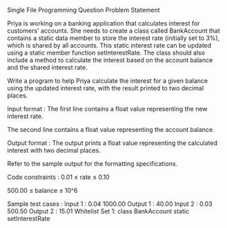 Single File Programming Question
Problem Statement



Priya is working on a banking application that calculates interest for customers' accounts. She needs to create a class called BankAccount that contains a static data member to store the interest rate (initially set to 3%), which is shared by all accounts. This static interest rate can be updated using a static member function setInterestRate. The class should also include a method to calculate the interest based on the account balance and the shared interest rate. 



Write a program to help Priya calculate the interest for a given balance using the updated interest rate, with the result printed to two decimal places.

Input format :
The first line contains a float value representing the new interest rate.

The second line contains a float value representing the account balance.

Output format :
The output prints a float value representing the calculated interest with two decimal places.



Refer to the sample output for the formatting specifications.

Code constraints :
0.01 ≤ rate ≤ 0.10

500.00 ≤ balance ≤ 10^6

Sample test cases :
Input 1 :
0.04
1000.00
Output 1 :
40.00
Input 2 :
0.03
500.50
Output 2 :
15.01
Whitelist
Set 1:
class
BankAccount
static
setInterestRate